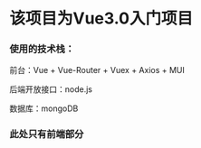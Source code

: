 # 该项目为Vue3.0入门项目

### 使用的技术栈：
   前台：Vue + Vue-Router + Vuex + Axios + MUI 
   
   后端开放接口：node.js
   
   数据库：mongoDB
   
### 此处只有前端部分
    
